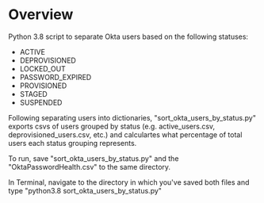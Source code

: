 # Overview

Python 3.8 script to separate Okta users based on the following statuses:

- ACTIVE
- DEPROVISIONED 
- LOCKED_OUT 
- PASSWORD_EXPIRED
- PROVISIONED
- STAGED
- SUSPENDED

Following separating users into dictionaries, "sort_okta_users_by_status.py" exports csvs of users grouped by status (e.g. active_users.csv, deprovisioned_users.csv, etc.) and calculartes what percentage of total users each status grouping represents.

To run, save "sort_okta_users_by_status.py" and the "OktaPasswordHealth.csv" to the same directory.

In Terminal, navigate to the directory in which you've saved both files and type "python3.8 sort_okta_users_by_status.py"
